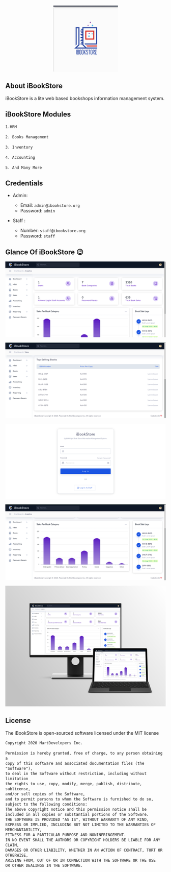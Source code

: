 <p align="center">
  <img src="https://github.com/MartDevelopers-Inc/iBookStore/blob/master/assets/img/gitLogo.png">
</p>

## About iBookStore
iBookStore is a lite web based bookshops information management system.
## iBookStore Modules
```
1.HRM

2. Books Management

3. Inventory

4. Accounting

5. And Many More
```
## Credentials
* Admin:
    * Email: `admin@ibookstore.org`
    * Password: `admin`
    
 * Staff :
    * Number: `staff@ibookstore.org`
    * Password: `staff`


## Glance Of iBookStore 😉

<p align="center"><img src="https://github.com/MartDevelopers-Inc/iBookStore/blob/master/assets/Shots/1.png"></p>
<p align="center"><img src="https://github.com/MartDevelopers-Inc/iBookStore/blob/master/assets/Shots/2.png"></p>
<p align="center"><img src="https://github.com/MartDevelopers-Inc/iBookStore/blob/master/assets/Shots/3.png"></p>
<p align="center"><img src="https://github.com/MartDevelopers-Inc/iBookStore/blob/master/assets/Shots/4.png"></p>
<p align="center"><img src="https://github.com/MartDevelopers-Inc/iBookStore/blob/master/assets/Shots/MockUp.jpg"></p>

## License

The iBookStore is open-sourced software licensed under the MIT license
```
Copyright 2020 MartDevelopers Inc.

Permission is hereby granted, free of charge, to any person obtaining a 
copy of this software and associated documentation files (the "Software"),
to deal in the Software without restriction, including without limitation 
the rights to use, copy, modify, merge, publish, distribute, sublicense,
and/or sell copies of the Software,
and to permit persons to whom the Software is furnished to do so, 
subject to the following conditions:
The above copyright notice and this permission notice shall be 
included in all copies or substantial portions of the Software.
THE SOFTWARE IS PROVIDED "AS IS", WITHOUT WARRANTY OF ANY KIND, 
EXPRESS OR IMPLIED, INCLUDING BUT NOT LIMITED TO THE WARRANTIES OF MERCHANTABILITY,
FITNESS FOR A PARTICULAR PURPOSE AND NONINFRINGEMENT. 
IN NO EVENT SHALL THE AUTHORS OR COPYRIGHT HOLDERS BE LIABLE FOR ANY CLAIM, 
DAMAGES OR OTHER LIABILITY, WHETHER IN AN ACTION OF CONTRACT, TORT OR OTHERWISE,
ARISING FROM, OUT OF OR IN CONNECTION WITH THE SOFTWARE OR THE USE
OR OTHER DEALINGS IN THE SOFTWARE.
```
